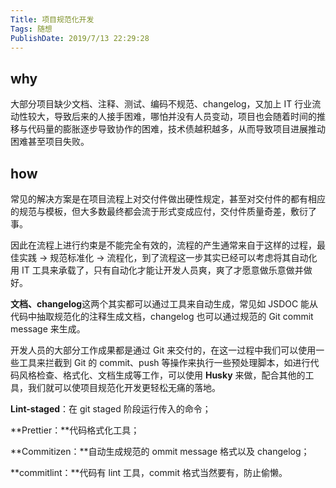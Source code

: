 ```yaml
---
Title: 项目规范化开发
Tags: 随想
PublishDate: 2019/7/13 22:29:28
---
```


## why

大部分项目缺少文档、注释、测试、编码不规范、changelog，又加上 IT 行业流动性较大，导致后来的人接手困难，哪怕并没有人员变动，项目也会随着时间的推移与代码量的膨胀逐步导致协作的困难，技术债越积越多，从而导致项目进展推动困难甚至项目失败。

## how

常见的解决方案是在项目流程上对交付件做出硬性规定，甚至对交付件的都有相应的规范与模板，但大多数最终都会流于形式变成应付，交付件质量奇差，敷衍了事。

因此在流程上进行约束是不能完全有效的，流程的产生通常来自于这样的过程，最佳实践 -> 规范标准化 -> 流程化，到了流程这一步其实已经可以考虑将其自动化用 IT 工具来承载了，只有自动化才能让开发人员爽，爽了才愿意做乐意做并做好。

**文档、changelog**这两个其实都可以通过工具来自动生成，常见如 JSDOC 能从代码中抽取规范化的注释生成文档，changelog 也可以通过规范的 Git commit message 来生成。

开发人员的大部分工作成果都是通过 Git 来交付的，在这一过程中我们可以使用一些工具来拦截到 Git 的 commit、push 等操作来执行一些预处理脚本，如进行代码风格检查、格式化、文档生成等工作，可以使用 **Husky** 来做，配合其他的工具，我们就可以使项目规范化开发更轻松无痛的落地。

**Lint-staged**：在 git staged 阶段运行传入的命令；

**Prettier：**代码格式化工具；

**Commitizen：**自动生成规范的 ommit message 格式以及 changelog；

**commitlint：**代码有 lint 工具，commit 格式当然要有，防止偷懒。

